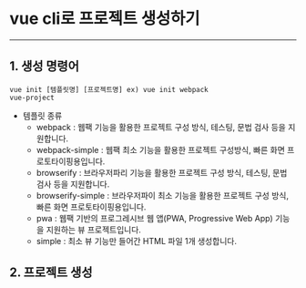 vue cli로 프로젝트 생성하기
======================
***

## 1. 생성 명령어
<code>vue init [템플릿명] [프로젝트명]
ex) vue init webpack vue-project</code>
- 템플릿 종류
    - webpack : 웹팩 기능을 활용한 프로젝트 구성 방식, 테스팅, 문법 검사 등을 지원합니다.
    - webpack-simple : 웹팩 최소 기능을 활용한 프로젝트 구성방식, 빠른 화면 프로토타이핑용입니다.
    - browserify : 브라우저파리 기능을 활용한 프로젝트 구성 방식, 테스팅, 문법 검사 등을 지원합니다.
    - browserify-simple : 브라우저파이 최소 기능을 활용한 프로젝트 구성 방식, 빠른 화면 프로토타이핑용입니다.
    - pwa : 웹팩 기반의 프로그레시브 웹 앱(PWA, Progressive Web App) 기능을 지원하는 뷰 프로젝트입니다.
    - simple : 최소 뷰 기능만 들어간 HTML 파일 1개 생성합니다.

## 2. 프로젝트 생성



